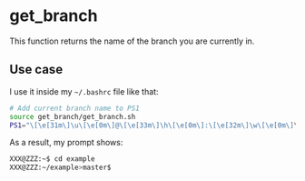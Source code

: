 # get_branch

This function returns the name of the branch you are currently in.

## Use case

I use it inside my `~/.bashrc` file like that:

```bash
# Add current branch name to PS1
source get_branch/get_branch.sh
PS1="\[\e[31m\]\u\[\e[0m\]@\[\e[33m\]\h\[\e[0m\]:\[\e[32m\]\w\[\e[0m\]\$(get_branch)$ "
```

As a result, my prompt shows:

```bash
XXX@ZZZ:~$ cd example
XXX@ZZZ:~/example>master$
```
